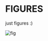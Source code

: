 # FIGURES
 just figures :)
 
 
 
![fig](https://user-images.githubusercontent.com/106537238/183048204-31893699-5180-4a5b-a6cf-f0a8381bdb9f.PNG)
